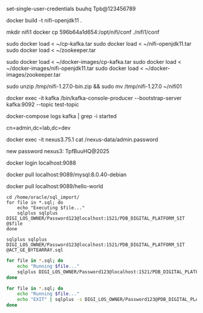 set-single-user-credentials buuhq Tpb@123456789

docker build -t nifi-openjdk11 .

mkdir nifi1
docker cp 596b64a1d654:/opt/nifi/conf ./nifi1/conf

sudo docker load < ~/cp-kafka.tar
sudo docker load < ~/nifi-openjdk11.tar
sudo docker load < ~/zookeeper.tar

sudo docker load < ~/docker-images/cp-kafka.tar
sudo docker load < ~/docker-images/nifi-openjdk11.tar
sudo docker load < ~/docker-images/zookeeper.tar

sudo unzip /tmp/nifi-1.27.0-bin.zip && sudo mv /tmp/nifi-1.27.0 ~/nifi01

docker exec -it kafka /bin/kafka-console-producer --bootstrap-server kafka:9092 --topic test-topic

docker-compose logs kafka | grep -i started

cn=admin,dc=lab,dc=dev


docker exec -it nexus3.75.1 cat /nexus-data/admin.password

new password nexus3: TpfBuuHQ@2025


docker login localhost:9088 


docker pull localhost:9089/mysql:8.0.40-debian

docker pull localhost:9089/hello-world

```shell
cd /home/oracle/sql_import/
for file in *.sql; do
    echo "Executing $file..."
    sqlplus sqlplus DIGI_LOS_OWNER/Password123@localhost:1521/PDB_DIGITAL_PLATFORM_SIT @$file
done

sqlplus sqlplus DIGI_LOS_OWNER/Password123@localhost:1521/PDB_DIGITAL_PLATFORM_SIT @ACT_GE_BYTEARRAY.sql
```

```bash
for file in *.sql; do
    echo "Running $file..."
    sqlplus DIGI_LOS_OWNER/Password123@localhost:1521/PDB_DIGITAL_PLATFORM_SIT @$file
done

for file in *.sql; do
    echo "Running $file..."
    echo "EXIT" | sqlplus -s DIGI_LOS_OWNER/Password123@PDB_DIGITAL_PLATFORM_SIT @$file
done
```